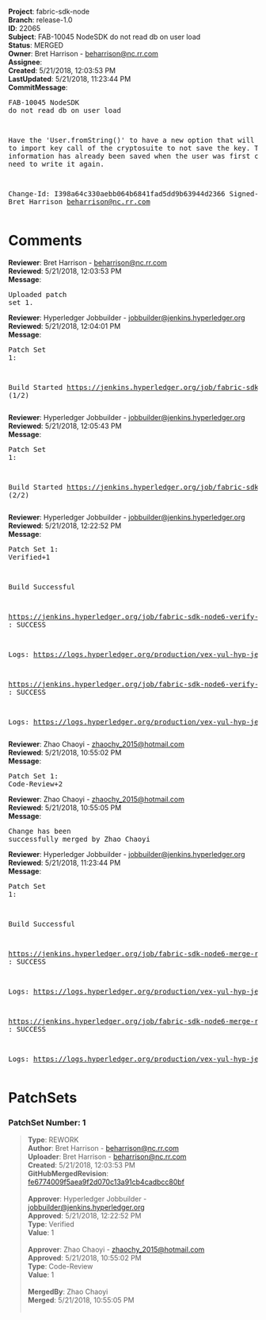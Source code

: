 <strong>Project</strong>: fabric-sdk-node<br><strong>Branch</strong>: release-1.0<br><strong>ID</strong>: 22065<br><strong>Subject</strong>: FAB-10045 NodeSDK do not read db on user load<br><strong>Status</strong>: MERGED<br><strong>Owner</strong>: Bret Harrison - beharrison@nc.rr.com<br><strong>Assignee</strong>:<br><strong>Created</strong>: 5/21/2018, 12:03:53 PM<br><strong>LastUpdated</strong>: 5/21/2018, 11:23:44 PM<br><strong>CommitMessage</strong>:<br><pre>FAB-10045 NodeSDK do not read db on user load

Have the 'User.fromString()' to have a new option
that will indicate to import key call of the cryptosuite
to not save the key. This information has already been saved
when the user was first created, no need to write it again.

Change-Id: I398a64c330aebb064b6841fad5dd9b63944d2366
Signed-off-by: Bret Harrison <beharrison@nc.rr.com>
</pre><h1>Comments</h1><strong>Reviewer</strong>: Bret Harrison - beharrison@nc.rr.com<br><strong>Reviewed</strong>: 5/21/2018, 12:03:53 PM<br><strong>Message</strong>: <pre>Uploaded patch set 1.</pre><strong>Reviewer</strong>: Hyperledger Jobbuilder - jobbuilder@jenkins.hyperledger.org<br><strong>Reviewed</strong>: 5/21/2018, 12:04:01 PM<br><strong>Message</strong>: <pre>Patch Set 1:

Build Started https://jenkins.hyperledger.org/job/fabric-sdk-node6-verify-release-1.0-s390x/3/ (1/2)</pre><strong>Reviewer</strong>: Hyperledger Jobbuilder - jobbuilder@jenkins.hyperledger.org<br><strong>Reviewed</strong>: 5/21/2018, 12:05:43 PM<br><strong>Message</strong>: <pre>Patch Set 1:

Build Started https://jenkins.hyperledger.org/job/fabric-sdk-node6-verify-release-1.0-x86_64/4/ (2/2)</pre><strong>Reviewer</strong>: Hyperledger Jobbuilder - jobbuilder@jenkins.hyperledger.org<br><strong>Reviewed</strong>: 5/21/2018, 12:22:52 PM<br><strong>Message</strong>: <pre>Patch Set 1: Verified+1

Build Successful 

https://jenkins.hyperledger.org/job/fabric-sdk-node6-verify-release-1.0-x86_64/4/ : SUCCESS

Logs: https://logs.hyperledger.org/production/vex-yul-hyp-jenkins-3/fabric-sdk-node6-verify-release-1.0-x86_64/4

https://jenkins.hyperledger.org/job/fabric-sdk-node6-verify-release-1.0-s390x/3/ : SUCCESS

Logs: https://logs.hyperledger.org/production/vex-yul-hyp-jenkins-3/fabric-sdk-node6-verify-release-1.0-s390x/3</pre><strong>Reviewer</strong>: Zhao Chaoyi - zhaochy_2015@hotmail.com<br><strong>Reviewed</strong>: 5/21/2018, 10:55:02 PM<br><strong>Message</strong>: <pre>Patch Set 1: Code-Review+2</pre><strong>Reviewer</strong>: Zhao Chaoyi - zhaochy_2015@hotmail.com<br><strong>Reviewed</strong>: 5/21/2018, 10:55:05 PM<br><strong>Message</strong>: <pre>Change has been successfully merged by Zhao Chaoyi</pre><strong>Reviewer</strong>: Hyperledger Jobbuilder - jobbuilder@jenkins.hyperledger.org<br><strong>Reviewed</strong>: 5/21/2018, 11:23:44 PM<br><strong>Message</strong>: <pre>Patch Set 1:

Build Successful 

https://jenkins.hyperledger.org/job/fabric-sdk-node6-merge-release-1.0-s390x/1/ : SUCCESS

Logs: https://logs.hyperledger.org/production/vex-yul-hyp-jenkins-3/fabric-sdk-node6-merge-release-1.0-s390x/1

https://jenkins.hyperledger.org/job/fabric-sdk-node6-merge-release-1.0-x86_64/1/ : SUCCESS

Logs: https://logs.hyperledger.org/production/vex-yul-hyp-jenkins-3/fabric-sdk-node6-merge-release-1.0-x86_64/1</pre><h1>PatchSets</h1><h3>PatchSet Number: 1</h3><blockquote><strong>Type</strong>: REWORK<br><strong>Author</strong>: Bret Harrison - beharrison@nc.rr.com<br><strong>Uploader</strong>: Bret Harrison - beharrison@nc.rr.com<br><strong>Created</strong>: 5/21/2018, 12:03:53 PM<br><strong>GitHubMergedRevision</strong>: [fe6774009f5aea9f2d070c13a91cb4cadbcc80bf](https://github.com/hyperledger-gerrit-archive/fabric-sdk-node/commit/fe6774009f5aea9f2d070c13a91cb4cadbcc80bf)<br><br><strong>Approver</strong>: Hyperledger Jobbuilder - jobbuilder@jenkins.hyperledger.org<br><strong>Approved</strong>: 5/21/2018, 12:22:52 PM<br><strong>Type</strong>: Verified<br><strong>Value</strong>: 1<br><br><strong>Approver</strong>: Zhao Chaoyi - zhaochy_2015@hotmail.com<br><strong>Approved</strong>: 5/21/2018, 10:55:02 PM<br><strong>Type</strong>: Code-Review<br><strong>Value</strong>: 1<br><br><strong>MergedBy</strong>: Zhao Chaoyi<br><strong>Merged</strong>: 5/21/2018, 10:55:05 PM<br><br></blockquote>